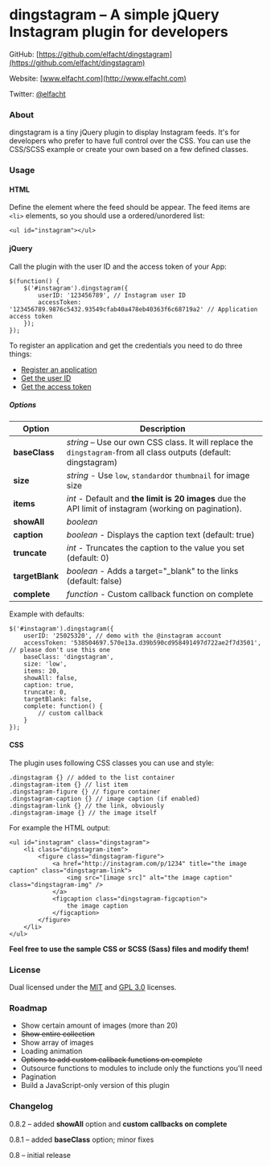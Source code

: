 # dingstagram – A simple jQuery Instagram plugin for developers
GitHub: [https://github.com/elfacht/dingstagram](https://github.com/elfacht/dingstagram)

Website: [www.elfacht.com](http://www.elfacht.com)

Twitter: [@elfacht](https://twitter.com/elfacht)


### About
dingstagram is a tiny jQuery plugin to display Instagram feeds. It's for developers who prefer to have full control over the CSS. You can use the CSS/SCSS example or create your own based on a few defined classes.

### Usage

#### HTML

Define the element where the feed should be appear. The feed items are `<li>` elements, so you should use a ordered/unordered list:

	<ul id="instagram"></ul>

#### jQuery

Call the plugin with the user ID and the access token of your App:

	$(function() {
		$('#instagram').dingstagram({
			userID: '123456789', // Instagram user ID
			accessToken: '123456789.9876c5432.93549cfab40a478eb40363f6c68719a2' // Application access token
		});
	});

To register an application and get the credentials you need to do three things:

+ [Register an application](http://instagram.com/developer/)
+ [Get the user ID](http://jelled.com/instagram/lookup-user-id)
+ [Get the access token](http://jelled.com/instagram/access-token)

##### Options

| Option       | Description 
| -------------|-------------
| **baseClass** | *string* – Use our own CSS class. It will replace the `dingstagram-`from all class outputs (default: dingstagram)
| **size**     | *string* - Use `low`, `standard`or `thumbnail` for image size |
| **items**    | *int* - Default and **the limit is 20 images** due the API limit of instagram (working on pagination). |
| **showAll** | *boolean* | Shows the entire collection. **WARNING:** This option is only for smaller collections of images. If you do this with popular tags, locations or accounts you will throw a resource exception! (default: false)
| **caption**  | *boolean* - Displays the caption text (default: true) |
| **truncate** | *int* - Truncates the caption to the value you set (default: 0) |
| **targetBlank**    | *boolean* - Adds a target="_blank" to the links (default: false) |
| **complete** | *function* - Custom callback function on complete

Example with defaults: 
 
	$('#instagram').dingstagram({
		userID: '25025320', // demo with the @instagram account
		accessToken: '538504697.570e13a.d39b590cd958491497d722ae2f7d3501', // please don't use this one
		baseClass: 'dingstagram',
		size: 'low',
		items: 20,
		showAll: false,
		caption: true,
		truncate: 0,
		targetBlank: false,
		complete: function() {
			// custom callback
		}
	});
	
#### CSS

The plugin uses following CSS classes you can use and style:

	.dingstagram {} // added to the list container
	.dingstagram-item {} // list item
	.dingstagram-figure {} // figure container
	.dingstagram-caption {} // image caption (if enabled)
	.dingstagram-link {} // the link, obviously
	.dingstagram-image {} // the image itself
	
For example the HTML output:

	<ul id="instagram" class="dingstagram">
		<li class="dingstagram-item">
			<figure class="dingstagram-figure">
				<a href="http://instagram.com/p/1234" title="the image caption" class="dingstagram-link">
					<img src="[image src]" alt="the image caption" class="dingstagram-img" />
				</a>
				<figcaption class="dingstagram-figcaption">
					the image caption
				</figcaption>
			</figure>
		</li>
	</ul>
	
**Feel free to use the sample CSS or SCSS (Sass) files and modify them!**

### License

Dual licensed under the [MIT](http://www.opensource.org/licenses/mit-license.php) 
and [GPL 3.0](http://opensource.org/licenses/GPL-3.0) licenses.

### Roadmap

+ Show certain amount of images (more than 20)
+ <del>Show entire collection</del>
+ Show array of images
+ Loading animation
+ <del>Options to add custom callback functions on complete</del>
+ Outsource functions to modules to include only the functions you'll need
+ Pagination
+ Build a JavaScript-only version of this plugin

### Changelog

0.8.2 – added **showAll** option and **custom callbacks on complete**

0.8.1 – added **baseClass** option; minor fixes

0.8 – initial release